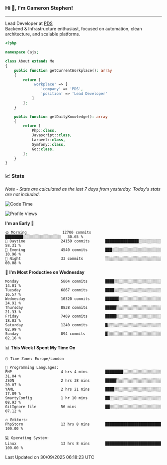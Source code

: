 ### Hi 👋, I'm Cameron Stephen!

---

Lead Developer at [PDS](https://prindatasolutions.co.uk)  
Backend & Infrastructure enthusiast, focused on automation, clean architecture, and scalable platforms.


```php
<?php

namespace Cajs;

class About extends Me
{
    public function getCurrentWorkplace(): array
    {
        return [
            'workplace' => [
                'company' => 'PDS',
                'position' => 'Lead Developer'
            ]
        ];
    }

    public function getDailyKnowledge(): array
    {
        return [
            Php::class,
            Javascript::class,
            Laravel::class,
            Symfony::class,
            Go::class,
        ];
    }
}
```

### 📈 Stats
<p><em>Note - Stats are calculated as the last 7 days from yesterday. Today's stats are not included.</em></p>


<!--START_SECTION:waka-->
![Code Time](http://img.shields.io/badge/Code%20Time-4%2C730%20hrs%2026%20mins-blue)

![Profile Views](http://img.shields.io/badge/Profile%20Views-0-blue)

**I'm an Early 🐤** 

```text
🌞 Morning                12700 commits       ████████░░░░░░░░░░░░░░░░░   30.65 % 
🌆 Daytime                24159 commits       ███████████████░░░░░░░░░░   58.31 % 
🌃 Evening                4540 commits        ███░░░░░░░░░░░░░░░░░░░░░░   10.96 % 
🌙 Night                  33 commits          ░░░░░░░░░░░░░░░░░░░░░░░░░   00.08 % 
```
📅 **I'm Most Productive on Wednesday** 

```text
Monday                   5804 commits        ████░░░░░░░░░░░░░░░░░░░░░   14.01 % 
Tuesday                  6867 commits        ████░░░░░░░░░░░░░░░░░░░░░   16.57 % 
Wednesday                10320 commits       ██████░░░░░░░░░░░░░░░░░░░   24.91 % 
Thursday                 8838 commits        █████░░░░░░░░░░░░░░░░░░░░   21.33 % 
Friday                   7469 commits        █████░░░░░░░░░░░░░░░░░░░░   18.03 % 
Saturday                 1240 commits        █░░░░░░░░░░░░░░░░░░░░░░░░   02.99 % 
Sunday                   894 commits         █░░░░░░░░░░░░░░░░░░░░░░░░   02.16 % 
```


📊 **This Week I Spent My Time On** 

```text
🕑︎ Time Zone: Europe/London

💬 Programming Languages: 
PHP                      4 hrs 4 mins        ████████░░░░░░░░░░░░░░░░░   31.04 % 
JSON                     2 hrs 38 mins       █████░░░░░░░░░░░░░░░░░░░░   20.07 % 
YAML                     2 hrs 21 mins       ████░░░░░░░░░░░░░░░░░░░░░   17.89 % 
SmartyConfig             1 hr 10 mins        ██░░░░░░░░░░░░░░░░░░░░░░░   08.93 % 
GitIgnore file           56 mins             ██░░░░░░░░░░░░░░░░░░░░░░░   07.12 % 

🔥 Editors: 
PhpStorm                 13 hrs 8 mins       █████████████████████████   100.00 % 

💻 Operating System: 
Linux                    13 hrs 8 mins       █████████████████████████   100.00 % 
```


 Last Updated on 30/09/2025 06:18:23 UTC
<!--END_SECTION:waka-->
